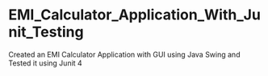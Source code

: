 # EMI_Calculator_Application_With_Junit_Testing
Created an EMI Calculator Application with GUI using Java Swing and Tested it using Junit 4 
